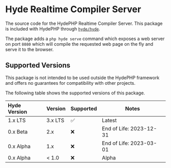 # Hyde Realtime Compiler Server

The source code for the HydePHP Realtime Compiler Server. This package is included with HydePHP through [`hyde/hyde`](https://github.com/hydephp/hyde).

The package adds a `php hyde serve` command which exposes a web server on port `8080` which will compile the requested web page on the fly and serve it to the browser.

## Supported Versions

This package is not intended to be used outside the HydePHP framework and offers no guarantees for compatibility with other projects.

The following table shows the supported versions of this package.

| Hyde Version | Version | Supported          | Notes                   |
|:-------------|---------|--------------------|-------------------------|
| 1.x LTS      | 3.x LTS | :white_check_mark: | Latest                  |
| 0.x Beta     | 2.x     | :x:                | End of Life: 2023-12-31 |
| 0.x Alpha    | 1.x     | :x:                | End of Life: 2023-03-01 |
| 0.x Alpha    | < 1.0   | :x:                | Alpha                   |
